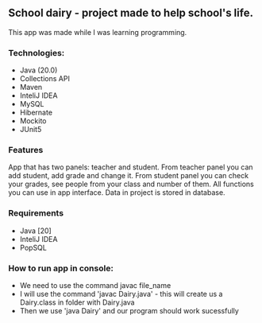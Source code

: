 ## School dairy - project made to help school's life. 
This app was made while I was learning programming.

### Technologies:
- Java (20.0)
- Collections API
- Maven
- InteliJ IDEA
- MySQL
- Hibernate
- Mockito
- JUnit5
  
### Features
App that has two panels: teacher and student. From teacher panel you can add student, add grade and change it. From student panel you can check your grades, see people from your class and number of them. All functions you can use in app interface. Data in project is stored in database. 

### Requirements
- Java [20]
- InteliJ IDEA
- PopSQL

### How to run app in console:

- We need to use the command javac file_name
- I will use the command 'javac Dairy.java' - this will create us a Dairy.class in folder with Dairy.java
- Then we use 'java Dairy' and our program should work sucessfully



